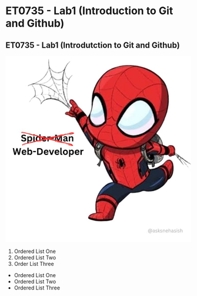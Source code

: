 # ET0735 - Lab1 (Introduction to Git and Github)
## ET0735 - Lab1 (Introdutction to Git and Github)

![web-developer](image/web_developer.jpg)
1. Ordered List One
2. Ordered List Two
3. Order List Three

- Ordered List One
- Ordered List Two
- Ordered List Three